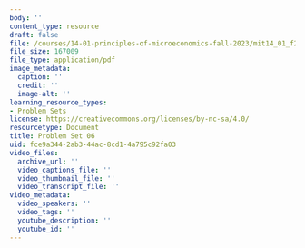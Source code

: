 ```yaml
---
body: ''
content_type: resource
draft: false
file: /courses/14-01-principles-of-microeconomics-fall-2023/mit14_01_f23_pset6.pdf
file_size: 167009
file_type: application/pdf
image_metadata:
  caption: ''
  credit: ''
  image-alt: ''
learning_resource_types:
- Problem Sets
license: https://creativecommons.org/licenses/by-nc-sa/4.0/
resourcetype: Document
title: Problem Set 06
uid: fce9a344-2ab3-44ac-8cd1-4a795c92fa03
video_files:
  archive_url: ''
  video_captions_file: ''
  video_thumbnail_file: ''
  video_transcript_file: ''
video_metadata:
  video_speakers: ''
  video_tags: ''
  youtube_description: ''
  youtube_id: ''
---
```

